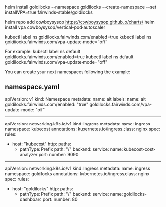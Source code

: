 helm install goldilocks --namespace goldilocks --create-namespace --set installVPA=true fairwinds-stable/goldilocks

helm repo add cowboysysop https://cowboysysop.github.io/charts/
helm install vpa cowboysysop/vertical-pod-autoscaler

kubectl label ns <NAMESPACE> goldilocks.fairwinds.com/enabled=true
kubectl label ns <NAMESPACE> goldilocks.fairwinds.com/vpa-update-mode="off"

For example:
kubectl label ns default goldilocks.fairwinds.com/enabled=true
kubectl label ns default goldilocks.fairwinds.com/vpa-update-mode="off"

You can create your next namespaces following the example:

namespace.yaml
---
apiVersion: v1
kind: Namespace
metadata:
  name: ait
  labels:
    name: ait
    goldilocks.fairwinds.com/enabled: "true"
    goldilocks.fairwinds.com/vpa-update-mode: "off"

---
apiVersion: networking.k8s.io/v1
kind: Ingress
metadata:
  name: ingress
  namespace: kubecost
  annotations:
    kubernetes.io/ingress.class: nginx
spec:
  rules:
  - host: "kubecost"
    http:
      paths:
      - pathType: Prefix
        path: "/"
        backend:
          service:
            name: kubecost-cost-analyzer
            port:
              number: 9090
---
apiVersion: networking.k8s.io/v1
kind: Ingress
metadata:
  name: ingress
  namespace: goldilocks
  annotations:
    kubernetes.io/ingress.class: nginx
spec:
  rules:
  - host: "goldilocks"
    http:
      paths:
      - pathType: Prefix
        path: "/"
        backend:
          service:
            name: goldilocks-dashboard
            port:
              number: 80